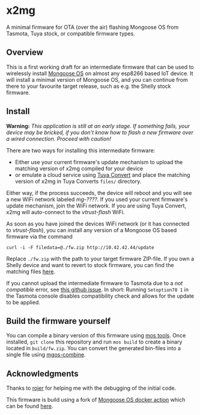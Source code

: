 # x2mg

A minimal firmware for OTA (over the air) flashing Mongoose OS from Tasmota,
Tuya stock, or compatible firmware types.

## Overview

This is a first working draft for an intermediate firmware that can be used to
wirelessly install [Mongoose OS](https://mongoose-os.com/docs/mongoose-os/quickstart/setup.md)
on almost any esp8266 based IoT device. It will install a minimal version of
Mongoose OS, and you can continue from there to your favourite target release,
such as e.g. the Shelly stock firmware.

## Install

**Warning:** _This application is still at an early stage. If something fails,
your device may be bricked, if you don't know how to flash a new firmware over a
wired connection. Proceed with caution!_

There are two ways for installing this intermediate firmware:

  - Either use your current firmware's update mechanism to upload the matching
    version of x2mg compiled for your device
  - or emulate a cloud service using [Tuya Convert](https://github.com/ct-Open-Source/tuya-convert/)
    and place the matching version of x2mg in Tuya Converts `files/` directory.

Either way, if the process succeeds, the device will reboot and you will see a
new WiFi network labeled _mg-????_. If you used your current firmware's update
mechanism, join the WiFi network. If you are using Tuya Convert, x2mg
will auto-connect to the _vtrust-flash_ WiFi.

As soon as you have joined the devices WiFi network (or it has connected to
_vtrust-flash_), you can install any version of a Mongoose OS based firmware via
the command

```
curl -i -F filedata=@./fw.zip http://10.42.42.44/update
```

Replace `./fw.zip` with the path to your target firmware ZIP-file. If you
own a Shelly device and want to revert to stock firmware, you can find the
matching files [here](https://api.shelly.cloud/files/firmware).

If you cannot upload the intermediate firmware to Tasmota due to a _not
compatible_ error, see [this github issue](https://github.com/esphome/issues/issues/955).
In short: Running `Setoption78 1` in the Tasmota console disables compatibility
check and allows for the update to be applied.

## Build the firmware yourself

You can compile a binary version of this firmware using [mos tools](https://mongoose-os.com/docs/mongoose-os/quickstart/setup.md#1-download-and-install-mos-tool). Once installed, `git clone` this repository and
run `mos build` to create a binary located in `build/fw.zip`. You can convert the
generated bin-files into a single file using [mgos-combine](https://github.com/yaourdt/mgos-combine).

## Acknowledgments
Thanks to [rojer](https://github.com/rojer) for helping me with the debugging of
the initial code.

This firmware is build using a fork of [Mongoose OS docker action](https://github.com/dea82/mongoose-os-action)
which can be found [here](https://github.com/yaourdt/mongoose-os-action).
